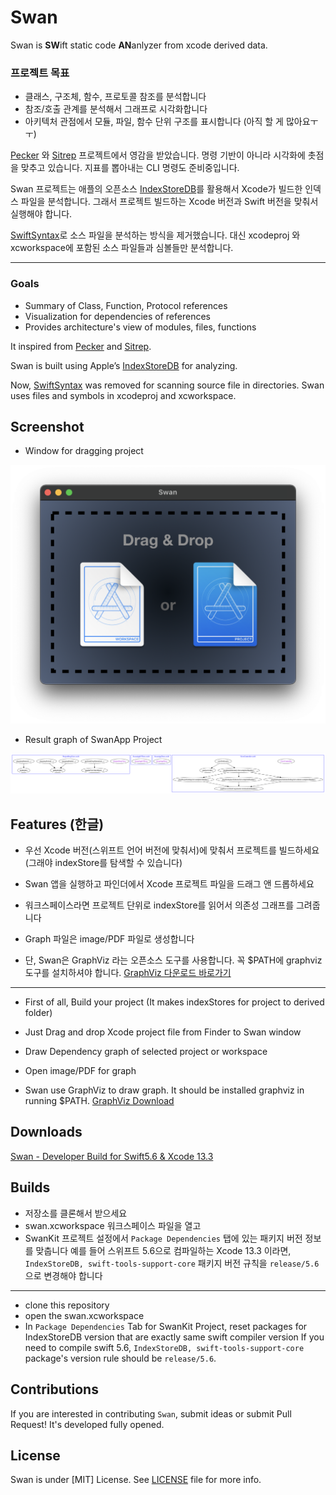 Swan
====

Swan is **SW**ift static code **AN**anlyzer from xcode derived data.

### 프로젝트 목표

- 클래스, 구조체, 함수, 프로토콜 참조를 분석합니다
- 참조/호출 관계를 분석해서 그래프로 시각화합니다
- 아키텍처 관점에서 모듈, 파일, 함수 단위 구조를 표시합니다 (아직 할 게 많아요ㅜㅜ)


[Pecker](https://github.com/woshiccm/Pecker) 와 [Sitrep](https://github.com/twostraws/Sitrep) 프로젝트에서 영감을 받았습니다.
명령 기반이 아니라 시각화에 촛점을 맞추고 있습니다. 지표를 뽑아내는 CLI 명령도 준비중입니다.

Swan 프로젝트는 애플의 오픈소스 [IndexStoreDB](https://github.com/apple/indexstore-db)를 활용해서 Xcode가 빌드한 인덱스 파일을 분석합니다. 그래서 프로젝트 빌드하는 Xcode 버전과 Swift 버전을 맞춰서 실행해야 합니다.

[SwiftSyntax](https://github.com/apple/swift-syntax)로 소스 파일을 분석하는 방식을 제거했습니다. 대신 xcodeproj 와 xcworkspace에 포함된 소스 파일들과 심볼들만 분석합니다. 

---


### Goals

- Summary of Class, Function, Protocol references
- Visualization for dependencies of references
- Provides architecture's view of modules, files, functions

It inspired from [Pecker](https://github.com/woshiccm/Pecker) and [Sitrep](https://github.com/twostraws/Sitrep). 

Swan is built using Apple’s [IndexStoreDB](https://github.com/apple/indexstore-db) for analyzing. 

Now, [SwiftSyntax](https://github.com/apple/swift-syntax) was removed for scanning source file in directories. Swan uses files and symbols in xcodeproj and xcworkspace. 


Screenshot
-------------
- Window for dragging project

![Swan Window Screenshot](https://github.com/godrm/Swan/blob/main/Screenshots/Swan-Window.png)

- Result graph of SwanApp Project

![Swan Window Screenshot](https://github.com/godrm/Swan/blob/main/Screenshots/swan-graph-byfile.png)

Features (한글)
----------

- 우선 Xcode 버전(스위프트 언어 버전에 맞춰서)에 맞춰서 프로젝트를 빌드하세요 (그래야 indexStore를 탐색할 수 있습니다)
- Swan 앱을 실행하고 파인더에서 Xcode 프로젝트 파일을 드래그 앤 드롭하세요
- 워크스페이스라면 프로젝트 단위로 indexStore를 읽어서 의존성 그래프를 그려줍니다
- Graph 파일은 image/PDF 파일로 생성합니다

- 단, Swan은 GraphViz 라는 오픈소스 도구를 사용합니다. 꼭 $PATH에 graphviz 도구를 설치하셔야 합니다. 
[GraphViz 다운로드 바로가기](https://graphviz.org/download/)

---

- First of all, Build your project (It makes indexStores for project to derived folder)
- Just Drag and drop Xcode project file from Finder to Swan window
- Draw Dependency graph of selected project or workspace
- Open image/PDF for graph

- Swan use GraphViz to draw graph. It should be installed graphviz in running $PATH.
[GraphViz Download](https://graphviz.org/download/)


Downloads
-------------
[Swan - Developer Build for Swift5.6 & Xcode 13.3](https://public.codesquad.kr/jk/Swan/Swan.app.swift5.6.zip)



Builds
-------------

- 저장소를 클론해서 받으세요
- swan.xcworkspace 워크스페이스 파일을 열고
- SwanKit 프로젝트 설정에서 `Package Dependencies` 탭에 있는 패키지 버전 정보를 맞춥니다
    예를 들어 스위프트 5.6으로 컴파일하는 Xcode 13.3 이라면,  `IndexStoreDB, swift-tools-support-core` 패키지 버전 규칙을 `release/5.6`으로 변경해야 합니다

---

- clone this repository
- open the swan.xcworkspace
- In `Package Dependencies` Tab for SwanKit Project, reset packages for IndexStoreDB version that are exactly same swift compiler version
    If you need to compile swift 5.6, `IndexStoreDB, swift-tools-support-core` package's version rule should be `release/5.6`. 


Contributions
----------------
If you are interested in contributing `Swan`, submit ideas or submit Pull Request!
It's developed fully opened.


License
---------
Swan is under [MIT] License. See [LICENSE](LICENSE) file for more info.
